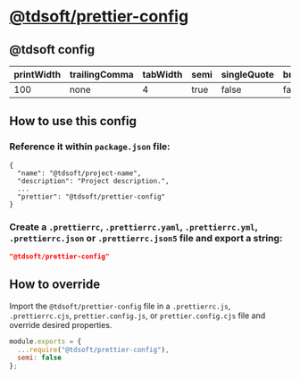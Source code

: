 # [@tdsoft/prettier-config](https://www.npmjs.com/package/@tdsoft/prettier-config)

## @tdsoft config

| printWidth | trailingComma | tabWidth | semi | singleQuote | bracketSpacing | bracketSameLine | arrowParens | endOfLine | jsxSingleQuote | proseWrap | quoteProps | useTabs | htmlWhitespaceSensitivity |
| ---------- | ------------- | -------- | ---- | ----------- | -------------- | --------------- | ----------- | --------- | -------------- | --------- | ---------- | ------- | ------------------------- |
| 100        | none          | 4        | true | false       | false          | false           | always      | auto      | false          | preserve  | as-needed  | false   | css                       |

## How to use this config

### Reference it within `package.json` file:
```
{
  "name": "@tdsoft/project-name",
  "description": "Project description.",
  ...
  "prettier": "@tdsoft/prettier-config"
}
```

### Create a `.prettierrc`, `.prettierrc.yaml`, `.prettierrc.yml`, `.prettierrc.json` or `.prettierrc.json5` file and export a string:
```json
"@tdsoft/prettier-config"
```

## How to override
Import the `@tdsoft/prettier-config` file in a `.prettierrc.js`, `.prettierrc.cjs`, `prettier.config.js`, or `prettier.config.cjs` file and override desired properties.
```js
module.exports = {
  ...require("@tdsoft/prettier-config"),
  semi: false
};
```
